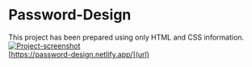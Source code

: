 # Password-Design
This project has been prepared using only HTML and CSS information.
[![Project-screenshot](https://github.com/Basakkayaa/Password-Design/assets/107078324/632d7dd0-4658-41c1-a013-d77e5209a78f)
](url)
<br>
[https://password-design.netlify.app/](url)
